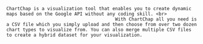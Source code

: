 	ChartChap is a visualization tool that enables you to create dynamic maps based on the Google API without any coding skill. <br>
											With ChartChap all you need is a CSV file which you simply upload and then choose from over two dozen chart types to visualize from. You can also merge multiple CSV files to create a hybrid dataset for your visualization.
